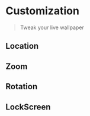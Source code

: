 # Customization
<!--{h1:.massive-header.-with-tagline}-->

> Tweak your live wallpaper

## Location

## Zoom

## Rotation

## LockScreen